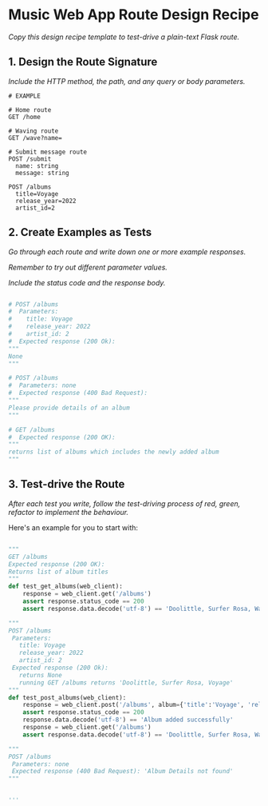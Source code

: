 
# Music Web App Route Design Recipe

_Copy this design recipe template to test-drive a plain-text Flask route._

## 1. Design the Route Signature

_Include the HTTP method, the path, and any query or body parameters._

```
# EXAMPLE

# Home route
GET /home

# Waving route
GET /wave?name=

# Submit message route
POST /submit
  name: string
  message: string

POST /albums
  title=Voyage
  release_year=2022
  artist_id=2
```

## 2. Create Examples as Tests

_Go through each route and write down one or more example responses._

_Remember to try out different parameter values._

_Include the status code and the response body._

```python

# POST /albums
#  Parameters: 
#    title: Voyage
#    release_year: 2022
#    artist_id: 2
#  Expected response (200 Ok):
"""
None
"""

# POST /albums
#  Parameters: none
#  Expected response (400 Bad Request):
"""
Please provide details of an album
"""

# GET /albums
#  Expected response (200 OK):
"""
returns list of albums which includes the newly added album
"""

```

## 3. Test-drive the Route

_After each test you write, follow the test-driving process of red, green, refactor to implement the behaviour._

Here's an example for you to start with:

```python

"""
GET /albums
Expected response (200 OK):
Returns list of album titles
"""
def test_get_albums(web_client):
    response = web_client.get('/albums')
    assert response.status_code == 200
    assert response.data.decode('utf-8') == 'Doolittle, Surfer Rosa, Waterloo'

"""
POST /albums
 Parameters: 
   title: Voyage
   release_year: 2022
   artist_id: 2
 Expected response (200 Ok): 
   returns None
   running GET /albums returns 'Doolittle, Surfer Rosa, Voyage' 
"""
def test_post_albums(web_client):
    response = web_client.post('/albums', album={'title':'Voyage', 'release_year': '2022', 'artist_id': 2})
    assert response.status_code == 200
    response.data.decode('utf-8') == 'Album added successfully'
    response = web_client.get('/albums')
    assert response.data.decode('utf-8') == 'Doolittle, Surfer Rosa, Waterloo, Voyage'

"""
POST /albums
 Parameters: none
 Expected response (400 Bad Request): 'Album Details not found'
"""


'''